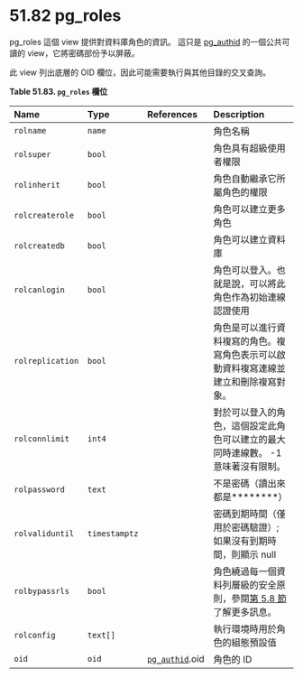 # 51.82 pg\_roles

pg\_roles 這個 view 提供對資料庫角色的資訊。 這只是 [pg\_authid](pg_authid.md) 的一個公共可讀的 view，它將密碼部份予以屏蔽。

此 view 列出底層的 OID 欄位，因此可能需要執行與其他目錄的交叉查詢。

**Table 51.83. `pg_roles` 欄位**

| Name | Type | References | Description |
| :--- | :--- | :--- | :--- |
| `rolname` | `name` |  | 角色名稱 |
| `rolsuper` | `bool` |  | 角色具有超級使用者權限 |
| `rolinherit` | `bool` |  | 角色自動繼承它所屬角色的權限 |
| `rolcreaterole` | `bool` |  | 角色可以建立更多角色 |
| `rolcreatedb` | `bool` |  | 角色可以建立資料庫 |
| `rolcanlogin` | `bool` |  | 角色可以登入。也就是說，可以將此角色作為初始連線認證使用 |
| `rolreplication` | `bool` |  | 角色是可以進行資料複寫的角色。複寫角色表示可以啟動資料複寫連線並建立和刪除複寫對象。 |
| `rolconnlimit` | `int4` |  | 對於可以登入的角色，這個設定此角色可以建立的最大同時連線數。 -1 意味著沒有限制。 |
| `rolpassword` | `text` |  | 不是密碼（讀出來都是\*\*\*\*\*\*\*\*） |
| `rolvaliduntil` | `timestamptz` |  | 密碼到期時間（僅用於密碼驗證）; 如果沒有到期時間，則顯示 null |
| `rolbypassrls` | `bool` |  | 角色繞過每一個資料列層級的安全原則，參閱[第 5.8 節](../../the-sql-language/ddl/row-security-policies.md)了解更多訊息。 |
| `rolconfig` | `text[]` |  | 執行環境時用於角色的組態預設值 |
| `oid` | `oid` | [`pg_authid`](pg_authid.md).oid | 角色的 ID |

